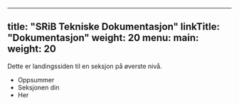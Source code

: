 
---
title: "SRiB Tekniske Dokumentasjon"
linkTitle: "Dokumentasjon"
weight: 20
menu:
  main:
    weight: 20
---

Dette er landingssiden til en seksjon på øverste nivå.

* Oppsummer
* Seksjonen din
* Her


